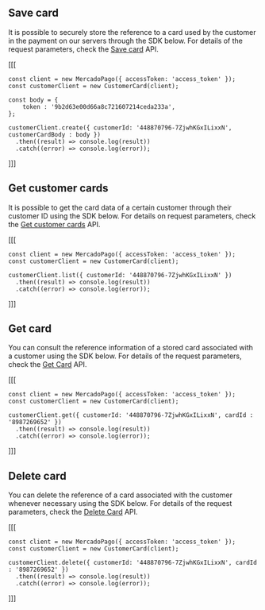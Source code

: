 ## Save card

It is possible to securely store the reference to a card used by the customer in the payment on our servers through the SDK below. For details of the request parameters, check the [Save card](/developers/en/reference/cards/_customers_customer_id_cards/post) API.

[[[
```node
const client = new MercadoPago({ accessToken: 'access_token' });
const customerClient = new CustomerCard(client);

const body = {
	token : '9b2d63e00d66a8c721607214ceda233a',
};

customerClient.create({ customerId: '448870796-7ZjwhKGxILixxN', customerCardBody : body })
  .then((result) => console.log(result))
  .catch((error) => console.log(error));
```
]]]

## Get customer cards

It is possible to get the card data of a certain customer through their customer ID using the SDK below. For details on request parameters, check the [Get customer cards](/developers/en/reference/cards/_customers_customer_id_cards/get) API.

[[[
```node
const client = new MercadoPago({ accessToken: 'access_token' });
const customerClient = new CustomerCard(client);

customerClient.list({ customerId: '448870796-7ZjwhKGxILixxN' })
  .then((result) => console.log(result))
  .catch((error) => console.log(error));
```
]]]

## Get card

You can consult the reference information of a stored card associated with a customer using the SDK below. For details of the request parameters, check the  [Get Card](/developers/en/reference/cards/_customers_customer_id_cards_id/get) API.

[[[
```node
const client = new MercadoPago({ accessToken: 'access_token' });
const customerClient = new CustomerCard(client);

customerClient.get({ customerId: '448870796-7ZjwhKGxILixxN', cardId : '8987269652' })
  .then((result) => console.log(result))
  .catch((error) => console.log(error));
```
]]]

## Delete card

You can delete the reference of a card associated with the customer whenever necessary using the SDK below. For details of the request parameters, check the [Delete Card](/developers/en/reference/cards/_customers_customer_id_cards_id/delete) API.

[[[
```node
const client = new MercadoPago({ accessToken: 'access_token' });
const customerClient = new CustomerCard(client);

customerClient.delete({ customerId: '448870796-7ZjwhKGxILixxN', cardId : '8987269652' })
  .then((result) => console.log(result))
  .catch((error) => console.log(error));
```
]]]